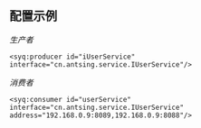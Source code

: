 ## 配置示例
*生产者*
```
<syq:producer id="iUserService" interface="cn.antsing.service.IUserService"/>

```

*消费者*
```
<syq:consumer id="userService" interface="cn.antsing.service.IUserService" address="192.168.0.9:8089,192.168.0.9:8088"/>
```


